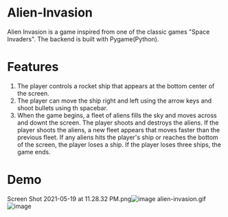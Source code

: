 # Alien-Invasion
Alien Invasion is a game inspired from one of the classic games "Space Invaders". The backend is built with Pygame(Python).

# Features
1. The player controls a rocket ship that appears at the bottom center of the screen.
2. The player can move the ship right and left using the arrow keys and shoot bullets using th spacebar.
3. When the game begins, a fleet of aliens fills the sky and moves across and downt the screen. The player shoots and destroys the aliens. If the player shoots the aliens, a new fleet appears that moves faster than the previous fleet. If any aliens hits the player's ship or reaches the bottom of the screen, the player loses a ship. If the player loses three ships, the game ends.

# Demo 
Screen Shot 2021-05-19 at 11.28.32 PM.png![image](https://user-images.githubusercontent.com/69501884/118930110-2eb6d180-b8fa-11eb-8659-77a8a3c5d4d4.png)
alien-invasion.gif![image](https://user-images.githubusercontent.com/69501884/118930138-39716680-b8fa-11eb-9119-51fd948fa16b.png)
